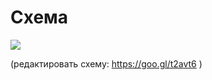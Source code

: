 <!-- TITLE: Схема проекта -->
<!-- SUBTITLE: базовая схема механизма работы и взаимодействия -->

# Схема
<img src="https://docs.google.com/drawings/d/e/2PACX-1vQKjkrHD9udo_-y8dZODrimAaMH3e6ICopNS7EGOOxtESTYQ53G1Ss8Z5BU80W_7uzef6_mA5mR93dO/pub?w=2175&amp;h=1993">


(редактировать схему: https://goo.gl/t2avt6 )
